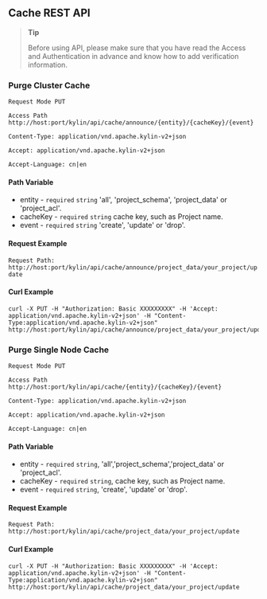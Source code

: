 ## Cache REST API

> **Tip**
>
> Before using API, please make sure that you have read the Access and Authentication in advance and know how to add verification information. 
>


### Purge Cluster Cache
`Request Mode PUT`

`Access Path http://host:port/kylin/api/cache/announce/{entity}/{cacheKey}/{event}`

`Content-Type: application/vnd.apache.kylin-v2+json`

`Accept: application/vnd.apache.kylin-v2+json`

`Accept-Language: cn|en`

#### Path Variable

- entity - `required` `string` 'all', 'project_schema', 'project_data' or 'project_acl'.
- cacheKey - `required` `string` cache key, such as Project name.
- event - `required` `string` 'create', 'update' or 'drop'.


#### Request Example

`Request Path: http://host:port/kylin/api/cache/announce/project_data/your_project/update`

#### Curl Example

```
curl -X PUT -H "Authorization: Basic XXXXXXXXX" -H 'Accept: application/vnd.apache.kylin-v2+json' -H "Content-Type:application/vnd.apache.kylin-v2+json" http://host:port/kylin/api/cache/announce/project_data/your_project/update
```

### Purge Single Node Cache

`Request Mode PUT`

`Access Path http://host:port/kylin/api/cache/{entity}/{cacheKey}/{event}`

`Content-Type: application/vnd.apache.kylin-v2+json`

`Accept: application/vnd.apache.kylin-v2+json`

`Accept-Language: cn|en` 

#### Path Variable

- entity - `required` `string`, 'all','project_schema','project_data' or 'project_acl'.
- cacheKey - `required` `string`, cache key, such as Project name.
- event - `required` `string`, 'create', 'update' or 'drop'.

#### Request Example

`Request Path: http://host:port/kylin/api/cache/project_data/your_project/update`

#### Curl Example

```
curl -X PUT -H "Authorization: Basic XXXXXXXXX" -H 'Accept: application/vnd.apache.kylin-v2+json' -H "Content-Type:application/vnd.apache.kylin-v2+json" http://host:port/kylin/api/cache/project_data/your_project/update
```

